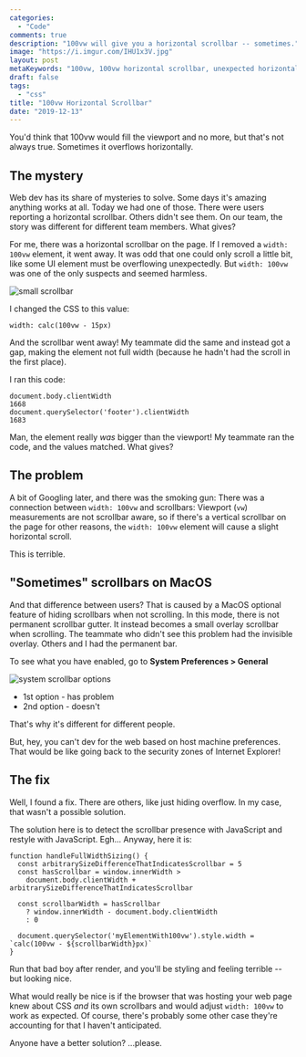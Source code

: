 ```yaml
---
categories:
  - "Code"
comments: true
description: "100vw will give you a horizontal scrollbar -- sometimes."
image: "https://i.imgur.com/IHU1x3V.jpg"
layout: post
metaKeywords: "100vw, 100vw horizontal scrollbar, unexpected horizontal overflow"
draft: false
tags:
  - "css"
title: "100vw Horizontal Scrollbar"
date: "2019-12-13"
---
```


You'd think that 100vw would fill the viewport and no more, but that's not always true.  Sometimes it overflows horizontally. 

<!--more-->

## The mystery

Web dev has its share of mysteries to solve.  Some days it's amazing anything works at all.  Today we had one of those.  There were users reporting a horizontal scrollbar.  Others didn't see them.  On our team, the story was different for different team members.  What gives?

For me, there was a horizontal scrollbar on the page.  If I removed a `width: 100vw` element, it went away.  It was odd that one could only scroll a little bit, like some UI element must be overflowing unexpectedly.  But `width: 100vw` was one of the only suspects and seemed harmless.

![small scrollbar](https://i.imgur.com/zG3mEIS.png)

I changed the CSS to this value:

```
width: calc(100vw - 15px)
```

And the scrollbar went away!  My teammate did the same and instead got a gap, making the element not full width (because he hadn't had the scroll in the first place).

I ran this code:

```
document.body.clientWidth
1668
document.querySelector('footer').clientWidth
1683
```

Man, the element really *was* bigger than the viewport!  My teammate ran the code, and the values matched.  What gives?  

## The problem

A bit of Googling later, and there was the smoking gun:  There was a connection between `width: 100vw` and scrollbars:  Viewport (`vw`) measurements are not scrollbar aware, so if there's a vertical scrollbar on the page for other reasons, the `width: 100vw` element will cause a slight horizontal scroll.

This is terrible.

## "Sometimes" scrollbars on MacOS

And that difference between users?  That is caused by a MacOS optional feature of hiding scrollbars when not scrolling.  In this mode, there is not permanent scrollbar gutter.  It instead becomes a small overlay scrollbar when scrolling.  The teammate who didn't see this problem had the invisible overlay.  Others and I had the permanent bar.

To see what you have enabled, go to **System Preferences > General**

![system scrollbar options](https://i.imgur.com/McPghvl.jpg)

- 1st option - has problem
- 2nd option - doesn't

That's why it's different for different people.

But, hey, you can't dev for the web based on host machine preferences.  That would be like going back to the security zones of Internet Explorer!

## The fix

Well, I found a fix.  There are others, like just hiding overflow.  In my case, that wasn't a possible solution.  

The solution here is to detect the scrollbar presence with JavaScript and restyle with JavaScript.  Egh...  Anyway, here it is:

```  
function handleFullWidthSizing() {
  const arbitrarySizeDifferenceThatIndicatesScrollbar = 5
  const hasScrollbar = window.innerWidth > 
    document.body.clientWidth + arbitrarySizeDifferenceThatIndicatesScrollbar

  const scrollbarWidth = hasScrollbar
    ? window.innerWidth - document.body.clientWidth
    : 0

  document.querySelector('myElementWith100vw').style.width = `calc(100vw - ${scrollbarWidth}px)`
}
```

Run that bad boy after render, and you'll be styling and feeling terrible -- but looking nice.

What would really be nice is if the browser that was hosting your web page knew about CSS *and* its own scrollbars and would adjust `width: 100vw` to work as expected.  Of course, there's probably some other case they're accounting for that I haven't anticipated.  

Anyone have a better solution? ...please. 


